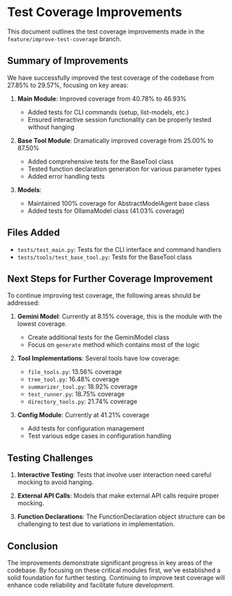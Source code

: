 # Test Coverage Improvements

This document outlines the test coverage improvements made in the `feature/improve-test-coverage` branch.

## Summary of Improvements

We have successfully improved the test coverage of the codebase from 27.85% to 29.57%, focusing on key areas:

1. **Main Module**: Improved coverage from 40.78% to 46.93%
   - Added tests for CLI commands (setup, list-models, etc.)
   - Ensured interactive session functionality can be properly tested without hanging

2. **Base Tool Module**: Dramatically improved coverage from 25.00% to 87.50%
   - Added comprehensive tests for the BaseTool class
   - Tested function declaration generation for various parameter types
   - Added error handling tests

3. **Models**:
   - Maintained 100% coverage for AbstractModelAgent base class
   - Added tests for OllamaModel class (41.03% coverage)

## Files Added

- `tests/test_main.py`: Tests for the CLI interface and command handlers
- `tests/tools/test_base_tool.py`: Tests for the BaseTool class

## Next Steps for Further Coverage Improvement

To continue improving test coverage, the following areas should be addressed:

1. **Gemini Model**: Currently at 8.15% coverage, this is the module with the lowest coverage.
   - Create additional tests for the GeminiModel class
   - Focus on `generate` method which contains most of the logic

2. **Tool Implementations**: Several tools have low coverage:
   - `file_tools.py`: 13.56% coverage
   - `tree_tool.py`: 16.48% coverage
   - `summarizer_tool.py`: 18.92% coverage
   - `test_runner.py`: 18.75% coverage
   - `directory_tools.py`: 21.74% coverage

3. **Config Module**: Currently at 41.21% coverage
   - Add tests for configuration management
   - Test various edge cases in configuration handling

## Testing Challenges

1. **Interactive Testing**: Tests that involve user interaction need careful mocking to avoid hanging.

2. **External API Calls**: Models that make external API calls require proper mocking.

3. **Function Declarations**: The FunctionDeclaration object structure can be challenging to test due to variations in implementation.

## Conclusion

The improvements demonstrate significant progress in key areas of the codebase. By focusing on these critical modules first, we've established a solid foundation for further testing. Continuing to improve test coverage will enhance code reliability and facilitate future development.
